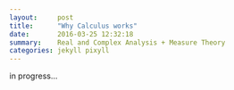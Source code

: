 ```yaml
---
layout:     post
title:      "Why Calculus works"
date:       2016-03-25 12:32:18
summary:    Real and Complex Analysis + Measure Theory
categories: jekyll pixyll
---
```


in progress...
<!--redirect
<meta http-equiv="refresh" content="0; URL='https://marksibrahim.gitbooks.io/why-calculus-works/content/'" />
-->

